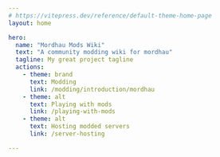 ```yaml
---
# https://vitepress.dev/reference/default-theme-home-page
layout: home

hero:
  name: "Mordhau Mods Wiki"
  text: "A community modding wiki for mordhau"
  tagline: My great project tagline
  actions:
    - theme: brand
      text: Modding
      link: /modding/introduction/mordhau
    - theme: alt
      text: Playing with mods
      link: /playing-with-mods
    - theme: alt
      text: Hosting modded servers
      link: /server-hosting

---
```



